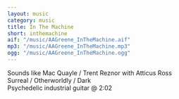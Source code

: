 ```yaml
---
layout: music
category: music
title: In The Machine
short: inthemachine
aif: "/music/AAGreene_InTheMachine.aif"
mp3: "/music/AAGreene_InTheMachine.mp3"
ogg: "/music/AAGreene_InTheMachine.ogg"
---
```


Sounds like Mac Quayle / Trent Reznor with Atticus Ross<br />
Surreal / Otherworldly / Dark<br />
Psychedelic industrial guitar @ 2:02<br />